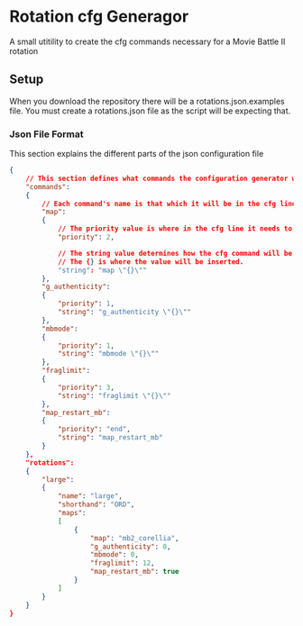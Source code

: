 # Rotation cfg Generagor
A small utitility to create the cfg commands necessary for a Movie Battle II rotation

## Setup
When you download the repository there will be a rotations.json.examples file.
You must create a rotations.json file as the script will be expecting that.

### Json File Format
This section explains the different parts of the json configuration file

```json
{
    // This section defines what commands the configuration generator will be able to interpret
    "commands":
    {
        // Each command's name is that which it will be in the cfg line
        "map":
        {
            // The priority value is where in the cfg line it needs to be, lower priority coming first
            "priority": 2,

            // The string value determines how the cfg command will be inserted.
            // The {} is where the value will be inserted.
            "string": "map \"{}\""
        },
        "g_authenticity":
        {
            "priority": 1,
            "string": "g_authenticity \"{}\""
        },
        "mbmode":
        {
            "priority": 1,
            "string": "mbmode \"{}\""
        },
        "fraglimit":
        {
            "priority": 3,
            "string": "fraglimit \"{}\""
        },
        "map_restart_mb":
        {
            "priority": "end",
            "string": "map_restart_mb"
        }
    },
    "rotations":
    {
        "large":
        {
            "name": "large",
            "shorthand": "ORD",
            "maps":
            [
                {
                    "map": "mb2_corellia",
                    "g_authenticity": 0,
                    "mbmode": 0,
                    "fraglimit": 12,
                    "map_restart_mb": true
                }
            ]
        }
    }
}
```

